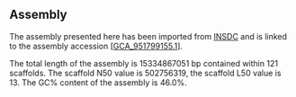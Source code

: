 **Assembly**
--------

The assembly presented here has been imported from [INSDC](http://www.insdc.org) and is linked to the assembly accession [[GCA\_951799155.1](http://www.ebi.ac.uk/ena/data/view/GCA_951799155.1)].

The total length of the assembly is 15334867051 bp contained within 121 scaffolds.
The scaffold N50 value is 502756319, the scaffold L50 value is 13.
The GC% content of the assembly is 46.0%.
